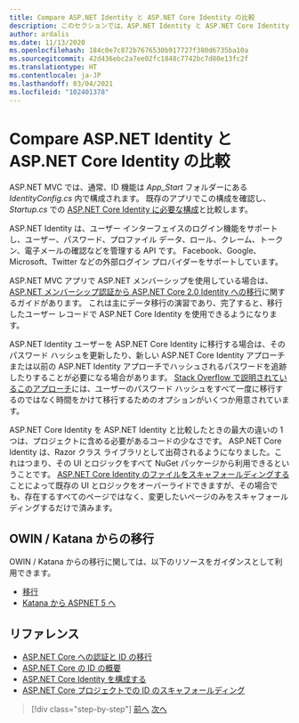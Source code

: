 ```yaml
---
title: Compare ASP.NET Identity と ASP.NET Core Identity の比較
description: このセクションでは、ASP.NET Identity と ASP.NET Core Identity の相違点について説明します。これは、.NET Framework から .NET Core への移行を計画するときに特に重要です。
author: ardalis
ms.date: 11/13/2020
ms.openlocfilehash: 184c0e7c872b7676530b917727f380d6735ba10a
ms.sourcegitcommit: 42d436ebc2a7ee02fc1848c7742bc7d80e13fc2f
ms.translationtype: HT
ms.contentlocale: ja-JP
ms.lasthandoff: 03/04/2021
ms.locfileid: "102401378"
---
```

# <a name="compare-aspnet-identity-and-aspnet-core-identity"></a>Compare ASP.NET Identity と ASP.NET Core Identity の比較

ASP.NET MVC では、通常、ID 機能は *App_Start* フォルダーにある *IdentityConfig.cs* 内で構成されます。 既存のアプリでこの構成を確認し、*Startup.cs* での [ASP.NET Core Identity に必要な構成](/aspnet/core/security/authentication/identity-configuration)と比較します。

ASP.NET Identity は、ユーザー インターフェイスのログイン機能をサポートし、ユーザー、パスワード、プロファイル データ、ロール、クレーム、トークン、電子メールの確認などを管理する API です。 Facebook、Google、Microsoft、Twitter などの外部ログイン プロバイダーをサポートしています。

ASP.NET MVC アプリで ASP.NET メンバーシップを使用している場合は、[ASP.NET メンバーシップ認証から ASP.NET Core 2.0 Identity への移行](/aspnet/core/migration/proper-to-2x/membership-to-core-identity)に関するガイドがあります。 これは主にデータ移行の演習であり、完了すると、移行したユーザー レコードで ASP.NET Core Identity を使用できるようになります。

ASP.NET Identity ユーザーを ASP.NET Core Identity に移行する場合は、そのパスワード ハッシュを更新したり、新しい ASP.NET Core Identity アプローチまたは以前の ASP.NET Identity アプローチでハッシュされるパスワードを追跡したりすることが必要になる場合があります。 [Stack Overflow で説明されているこのアプローチ](https://stackoverflow.com/a/57074910/13729)には、ユーザーのパスワード ハッシュをすべて一度に移行するのではなく時間をかけて移行するためのオプションがいくつか用意されています。

ASP.NET Core Identity を ASP.NET Identity と比較したときの最大の違いの 1 つは、プロジェクトに含める必要があるコードの少なさです。 ASP.NET Core Identity は、Razor クラス ライブラリとして出荷されるようになりました。これはつまり、その UI とロジックをすべて NuGet パッケージから利用できるということです。 [ASP.NET Core Identity のファイルをスキャフォールディングする](/aspnet/core/security/authentication/scaffold-identity)ことによって既存の UI とロジックをオーバーライドできますが、その場合でも、存在するすべてのページではなく、変更したいページのみをスキャフォールディングするだけで済みます。

## <a name="migrate-from-owin--katana"></a>OWIN / Katana からの移行

OWIN / Katana からの移行に関しては、以下のリソースをガイダンスとして利用できます。

- [移行](/aspnet/core/migration/proper-to-2x/#globalasax-file-replacement)
- [Katana から ASPNET 5 へ](https://devblogs.microsoft.com/aspnet/katana-asp-net-5-and-bridging-the-gap/)

## <a name="references"></a>リファレンス

- [ASP.NET Core への認証と ID の移行](/aspnet/core/migration/identity)
- [ASP.NET Core の ID の概要](/aspnet/core/security/authorization/introduction)
- [ASP.NET Core Identity を構成する](/aspnet/core/security/authentication/identity-configuration)
- [ASP.NET Core プロジェクトでの ID のスキャフォールディング](/aspnet/core/security/authentication/scaffold-identity)

>[!div class="step-by-step"]
>[前へ](authentication-differences.md)
>[次へ](controller-differences.md)
